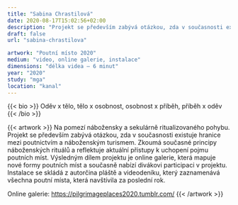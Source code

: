 ```yaml
---
title: "Sabina Chrastilová"
date: 2020-08-17T15:02:56+02:00
description: "Projekt se především zabývá otázkou, zda v současnosti existuje hranice mezi poutnictvím a náboženským turismem. Zkoumá současné principy náboženských rituálů a reflektuje aktuální přístupy k uchopení pojmu poutních míst."
draft: false
url: "sabina-chrastilova"

artwork: "Poutní místo 2020"
medium: "video, online galerie, instalace"
dimensions: "délka videa – 6 minut"
year: "2020"
study: "mga"
location: "kanal"
---
```


{{< bio >}}
Oděv x tělo, tělo x osobnost, osobnost x příběh, příběh x oděv
{{< /bio >}}


{{< artwork >}}
Na pomezí nábožensky a sekulárně ritualizovaného pohybu. Projekt se především zabývá otázkou, zda v současnosti existuje hranice mezi poutnictvím a náboženským turismem. Zkoumá současné principy náboženských rituálů a reflektuje aktuální přístupy k uchopení pojmu poutních míst. Výsledným dílem projektu je online galerie, která mapuje nové formy poutních míst a současně nabízí divákovi participaci v projektu. Instalace se skládá z autorčina pláště a videodeníku, který zaznamenává všechna poutní místa, která navštívila za poslední rok. 

Online galerie: https://pilgrimageplaces2020.tumblr.com/
{{< /artwork >}}
